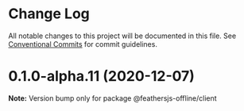 # Change Log

All notable changes to this project will be documented in this file.
See [Conventional Commits](https://conventionalcommits.org) for commit guidelines.

# 0.1.0-alpha.11 (2020-12-07)

**Note:** Version bump only for package @feathersjs-offline/client
